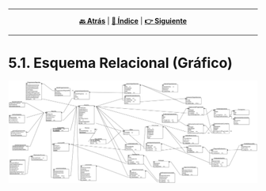 <hr>
<div align="center">
 
[**🔙 Atrás**](../5.md) | [**📜 Índice**](../../README.md) | [**👉 Siguiente**](../5.2/5.2.md)

</div>
<hr>

# 5.1. Esquema Relacional (Gráfico)
![Modelo Logico](../../Images/MODELOS%20-%20GRAFICOS/MODELO%20LOGICO%20-%20FINAL%20(30abril).png)